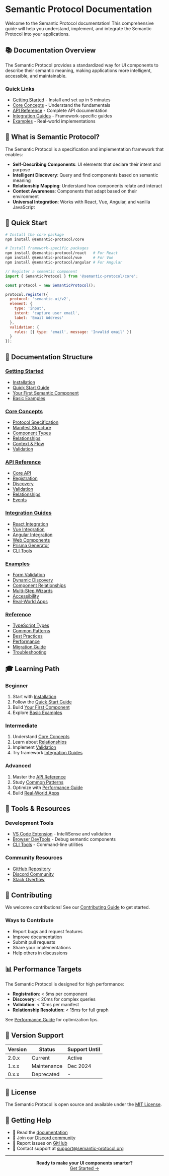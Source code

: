 # Semantic Protocol Documentation

Welcome to the Semantic Protocol documentation! This comprehensive guide will help you understand, implement, and integrate the Semantic Protocol into your applications.

## 📚 Documentation Overview

The Semantic Protocol provides a standardized way for UI components to describe their semantic meaning, making applications more intelligent, accessible, and maintainable.

### Quick Links

- [Getting Started](./getting-started/README.md) - Install and set up in 5 minutes
- [Core Concepts](./core-concepts/README.md) - Understand the fundamentals
- [API Reference](./api/README.md) - Complete API documentation
- [Integration Guides](./guides/README.md) - Framework-specific guides
- [Examples](./examples/README.md) - Real-world implementations

## 🎯 What is Semantic Protocol?

The Semantic Protocol is a specification and implementation framework that enables:

- **Self-Describing Components**: UI elements that declare their intent and purpose
- **Intelligent Discovery**: Query and find components based on semantic meaning
- **Relationship Mapping**: Understand how components relate and interact
- **Context Awareness**: Components that adapt based on their environment
- **Universal Integration**: Works with React, Vue, Angular, and vanilla JavaScript

## 🚀 Quick Start

```bash
# Install the core package
npm install @semantic-protocol/core

# Install framework-specific packages
npm install @semantic-protocol/react   # For React
npm install @semantic-protocol/vue     # For Vue
npm install @semantic-protocol/angular # For Angular
```

```javascript
// Register a semantic component
import { SemanticProtocol } from '@semantic-protocol/core';

const protocol = new SemanticProtocol();

protocol.register({
  protocol: 'semantic-ui/v2',
  element: {
    type: 'input',
    intent: 'capture user email',
    label: 'Email Address'
  },
  validation: {
    rules: [{ type: 'email', message: 'Invalid email' }]
  }
});
```

## 📖 Documentation Structure

### [Getting Started](./getting-started/README.md)
- [Installation](./getting-started/installation.md)
- [Quick Start Guide](./getting-started/quick-start.md)
- [Your First Semantic Component](./getting-started/first-component.md)
- [Basic Examples](./getting-started/basic-examples.md)

### [Core Concepts](./core-concepts/README.md)
- [Protocol Specification](./core-concepts/protocol-spec.md)
- [Manifest Structure](./core-concepts/manifest-structure.md)
- [Component Types](./core-concepts/component-types.md)
- [Relationships](./core-concepts/relationships.md)
- [Context & Flow](./core-concepts/context-flow.md)
- [Validation](./core-concepts/validation.md)

### [API Reference](./api/README.md)
- [Core API](./api/core.md)
- [Registration](./api/registration.md)
- [Discovery](./api/discovery.md)
- [Validation](./api/validation.md)
- [Relationships](./api/relationships.md)
- [Events](./api/events.md)

### [Integration Guides](./guides/README.md)
- [React Integration](./guides/react.md)
- [Vue Integration](./guides/vue.md)
- [Angular Integration](./guides/angular.md)
- [Web Components](./guides/web-components.md)
- [Prisma Generator](./guides/prisma.md)
- [CLI Tools](./guides/cli.md)

### [Examples](./examples/README.md)
- [Form Validation](./examples/form-validation.md)
- [Dynamic Discovery](./examples/dynamic-discovery.md)
- [Component Relationships](./examples/relationships.md)
- [Multi-Step Wizards](./examples/wizards.md)
- [Accessibility](./examples/accessibility.md)
- [Real-World Apps](./examples/real-world.md)

### [Reference](./reference/README.md)
- [TypeScript Types](./reference/typescript.md)
- [Common Patterns](./reference/patterns.md)
- [Best Practices](./reference/best-practices.md)
- [Performance](./reference/performance.md)
- [Migration Guide](./reference/migration.md)
- [Troubleshooting](./reference/troubleshooting.md)

## 🎓 Learning Path

### Beginner
1. Start with [Installation](./getting-started/installation.md)
2. Follow the [Quick Start Guide](./getting-started/quick-start.md)
3. Build [Your First Component](./getting-started/first-component.md)
4. Explore [Basic Examples](./getting-started/basic-examples.md)

### Intermediate
1. Understand [Core Concepts](./core-concepts/README.md)
2. Learn about [Relationships](./core-concepts/relationships.md)
3. Implement [Validation](./core-concepts/validation.md)
4. Try framework [Integration Guides](./guides/README.md)

### Advanced
1. Master the [API Reference](./api/README.md)
2. Study [Common Patterns](./reference/patterns.md)
3. Optimize with [Performance Guide](./reference/performance.md)
4. Build [Real-World Apps](./examples/real-world.md)

## 🔧 Tools & Resources

### Development Tools
- [VS Code Extension](./guides/vscode-extension.md) - IntelliSense and validation
- [Browser DevTools](./guides/devtools.md) - Debug semantic components
- [CLI Tools](./guides/cli.md) - Command-line utilities

### Community Resources
- [GitHub Repository](https://github.com/semantic-protocol/core)
- [Discord Community](https://discord.gg/semantic-protocol)
- [Stack Overflow](https://stackoverflow.com/questions/tagged/semantic-protocol)

## 🤝 Contributing

We welcome contributions! See our [Contributing Guide](../CONTRIBUTING.md) to get started.

### Ways to Contribute
- Report bugs and request features
- Improve documentation
- Submit pull requests
- Share your implementations
- Help others in discussions

## 📊 Performance Targets

The Semantic Protocol is designed for high performance:

- **Registration**: < 5ms per component
- **Discovery**: < 20ms for complex queries
- **Validation**: < 10ms per manifest
- **Relationship Resolution**: < 15ms for full graph

See [Performance Guide](./reference/performance.md) for optimization tips.

## 🔄 Version Support

| Version | Status | Support Until |
|---------|--------|---------------|
| 2.0.x   | Current | Active |
| 1.x.x   | Maintenance | Dec 2024 |
| 0.x.x   | Deprecated | - |

## 📝 License

The Semantic Protocol is open source and available under the [MIT License](../LICENSE).

## 🙋 Getting Help

- 📖 Read the [documentation](./getting-started/README.md)
- 💬 Join our [Discord community](https://discord.gg/semantic-protocol)
- 🐛 Report issues on [GitHub](https://github.com/semantic-protocol/core/issues)
- 📧 Contact support at support@semantic-protocol.org

---

<div align="center">
  <strong>Ready to make your UI components smarter?</strong><br>
  <a href="./getting-started/quick-start.md">Get Started →</a>
</div>